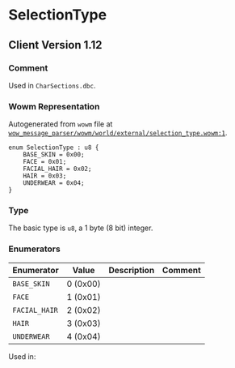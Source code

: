 # SelectionType

## Client Version 1.12

### Comment

Used in `CharSections.dbc`.

### Wowm Representation

Autogenerated from `wowm` file at [`wow_message_parser/wowm/world/external/selection_type.wowm:1`](https://github.com/gtker/wow_messages/tree/main/wow_message_parser/wowm/world/external/selection_type.wowm#L1).

```rust,ignore
enum SelectionType : u8 {
    BASE_SKIN = 0x00;
    FACE = 0x01;
    FACIAL_HAIR = 0x02;
    HAIR = 0x03;
    UNDERWEAR = 0x04;
}
```
### Type
The basic type is `u8`, a 1 byte (8 bit) integer.
### Enumerators
| Enumerator | Value  | Description | Comment |
| --------- | -------- | ----------- | ------- |
| `BASE_SKIN` | 0 (0x00) |  |  |
| `FACE` | 1 (0x01) |  |  |
| `FACIAL_HAIR` | 2 (0x02) |  |  |
| `HAIR` | 3 (0x03) |  |  |
| `UNDERWEAR` | 4 (0x04) |  |  |

Used in:

